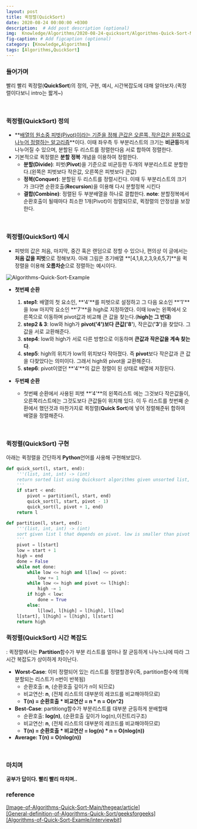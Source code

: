 ```yaml
---
layout: post
title: 퀵정렬(QuickSort)
date: 2020-08-24 00:00:00 +0300
description:  # Add post description (optional)
img:  Knowledge/Algorithms/2020-08-24-quicksort/Algorithms-Quick-Sort-Main.jpg
fig-caption: # Add figcaption (optional)
category: [Knowledge,Algorithms]
tags: [Algorithms,QuickSort]
---
```


### 들어가며
빨리 빨리 퀵정렬(**QuickSort**)의 정의, 구현, 예시, 시간복잡도에 대해 알아보자.(퀵정렬이다보니 intro는 짧게~)

<br>

### 퀵정렬(**QuickSort**) 정의
- **<ins>배열의 원소중 피벗(Pivot)이라는 기준을 정해 큰값은 오른쪽, 작은값은 왼쪽으로 나누어 정렬하는 알고리즘</ins>**이다. 이때 좌우측 두 부분리스트의 크기는 **비균등**하게 나누어질 수 있으며, 분할된 두 리스트를 정렬한다음 서로 합하여 정렬한다. 
- 기본적으로 퀵정렬은 **분할 정복** 개념을 이용하여 정렬한다.
    - **분할(Divide)**: 피벗(**Pivot**)을 기준으로 비균등한 두개의 부분리스트로 분할한다.(왼쪽은 피벗보다 작은값, 오른쪽은 피벗보다 큰값)
    - **정복(Conquer)**: 분할된 두 리스트를 정렬시킨다. 이때 두 부분리스트의 크기가 크다면 순환호출(**Recursion**)을 이용해 다시 분할정복 시킨다
    - **결합(Combine)**: 정렬된 두 부분배열을 하나로 결합한다.
**note**: 분할정복에서 순환호출이 될때마다 최소한 1개(Pivot)이 정렬되므로, 퀵정렬의 안정성을 보장한다.

<br>

### 퀵정렬(**QuickSort**) 예시
- 피벗의 값은 처음, 마지막, 중간 혹은 랜덤으로 정할 수 있으나, 편의상 이 글에서는 **처음 값을 피벗**으로 정해보자. 아래 그림은 초기배열 **[4,1,8,2,3,9,6,5,7]**을 퀵정렬을 이용해 **오름차순**으로 정렬하는 예시이다.

![Algorithms-Quick-Sort-Example]({{site.baseurl}}/assets/img/Knowledge/Algorithms/2020-08-24-quicksort/Algorithms-Quick-Sort-Example.png#center)

- **첫번째 순환**
    1. **step1**: 배열의 첫 요소인, **\'4\'**를 피벗으로 설정하고 그 다음 요소인 **\'1\'**을 low 마지막 요소인 **\'7\'**을 high로 지정하였다. 이때 low는 왼쪽에서 오른쪽으로 이동하며 pivot값과 비교해 큰 값을 찾는다.(**high는 그 반대**)
    2. **step2 & 3**: low와 high가 **pivot(\'4\')**보다 큰값(**\'8\'**), 작은값(**\'3\'**)을 찾았다. 그 값을 서로 교환해준다.
    3. **step4**: low와 high가 서로 다른 방향으로 이동하며 **큰값과 작은값을 계속 찾는다**.
    4. **step5**: high의 위치가 low의 위치보다 작아졌다. 즉 **pivot**보다 작은값과 큰 값을 다찾았다는 의미이다. 그래서 high와 pivot을 교환해준다. 
    5. **step6**: pivot이였던 **\'4\'**의 값은 정렬이 된 상태로 배열에 저장된다.

- **두번째 순환**
    - 첫번째 순환에서 사용된 피벗 **\'4\'**의 왼쪽리스트 에는 그것보다 작은값들이, 오른쪽리스트에는 그것도보다 큰값들이 위치해 있다. 이 두 리스트를 첫번째 순환에서 했던것과 마찬가지로 퀵정렬(**Quick Sort**)에 넣어 정렬해준뒤 합하여 배열을 정렬해준다.

<br>

### 퀵정렬(**QuickSort**) 구현
아래는 퀵정렬을 간단하게 **Python**언어를 사용해 구현해보았다.
``` python
def quick_sort(l, start, end):
    '''(list, int, int) -> (int)
    return sorted list using Quicksort algorithms given unsorted list, l
    '''
    if start < end:
        pivot = partition(l, start, end)
        quick_sort(l, start, pivot - 1)
        quick_sort(l, pivot + 1, end)
    return l

def partition(l, start, end):
    '''(list, int, int) -> (int)
    sort given list l that depends on pivot. low is smaller than pivot and high is bigger than pivot
    '''
    pivot = l[start]
    low = start + 1
    high = end
    done = False
    while not done:
        while low <= high and l[low] <= pivot:
            low += 1
        while low <= high and pivot <= l[high]:
            high -= 1
        if high < low:
            done = True
        else:
            l[low], l[high] = l[high], l[low]
    l[start], l[high] = l[high], l[start]
    return high

```

### 퀵정렬(**QuickSort**) 시간 복잡도
: 퀵정렬에서는 **Partition**함수가 부분 리스트를 얼마나 잘 균등하게 나누느냐에 따라 그 시간 복잡도가 상이하게 차이난다.

- **Worst-Case**: 이미 정렬되어 있는 리스트를 정렬할경우(즉, partition함수에 의해 분할되는 리스트가 n번이 반복됨)
    - 순환호출: **n**, (순환호출 깊이가 n이 되므로)
    - 비교연산: **n**, (전체 리스트의 대부분의 레코드를 비교해야하므로)
    - **T(n) = 순환호출 * 비교연산 = n * n = O(n^2)**
- **Best-Case**: partitiong함수가 부분리스트를 대부분 균등하게 분배할때
    - 순환호출: **log(n)**, (순환호출 깊이가 log(n),이진트리구조)
    - 비교연산: **n**, (전체 리스트의 대부분의 레코드를 비교해야하므로)
    - **T(n) = 순환호출 * 비교연산 = log(n) * n = O(nlog(n))**
- **Average: T(n) = O(nlog(n))**

<br>

### 마치며
**공부가 답이다. 빨리 빨리 마치며..**

### reference
[\[Image-of-Algorithms-Quick-Sort-Main/thegear/article\]](https://www.thegear.kr/news/articleView.html?idxno=8592) <br>
[\[General-definition-of-Algorithms-Quick-Sort/geeksforgeeks\]](https://www.geeksforgeeks.org/quick-sort/) <br>
[\[Algorithms-of-Quick-Sort-Examle/interviewbit\]](https://www.interviewbit.com/tutorial/quicksort-algorithm/) <br>
